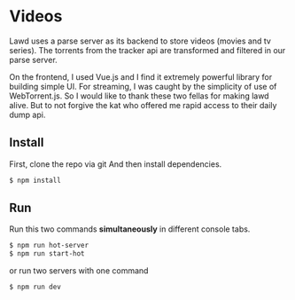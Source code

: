# Videos
Lawd uses a parse server as its backend to store videos (movies and tv series).
The torrents from the tracker api are transformed and filtered in our parse server.

On the frontend, I used Vue.js and I find it extremely powerful library for building simple UI.
For streaming, I was caught by the simplicity of use of WebTorrent.js.
So I would like to thank these two fellas for making lawd alive.
But to not forgive the kat who offered me rapid access to their daily dump api.

## Install

First, clone the repo via git
And then install dependencies.

```bash
$ npm install
```

## Run

Run this two commands __simultaneously__ in different console tabs.

```bash
$ npm run hot-server
$ npm run start-hot
```

or run two servers with one command

```bash
$ npm run dev
```
